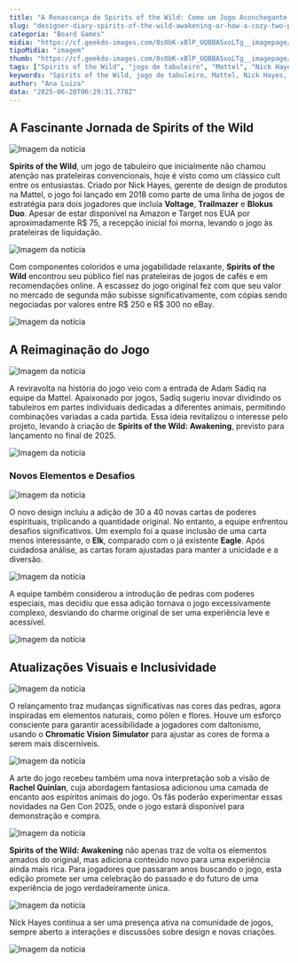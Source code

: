 ```yaml
---
title: "A Renascença de Spirits of the Wild: Como um Jogo Aconchegante Ganhou Nova Vida"
slug: "designer-diary-spirits-of-the-wild-awakening-or-how-a-cozy-two-player-game-got-a-second-chance"
categoria: "Board Games"
midia: "https://cf.geekdo-images.com/0s0bK-xBlP_UQBBA5xoLTg__imagepage/img/D81oWM7MntIS5nqqS-KMC35wK2A=/fit-in/900x600/filters:no_upscale():strip_icc()/pic8917073.png"
tipoMidia: "imagem"
thumb: "https://cf.geekdo-images.com/0s0bK-xBlP_UQBBA5xoLTg__imagepage/img/D81oWM7MntIS5nqqS-KMC35wK2A=/fit-in/900x600/filters:no_upscale():strip_icc()/pic8917073.png"
tags: ["Spirits of the Wild", "jogo de tabuleiro", "Mattel", "Nick Hayes", "Adam Sadiq", "relançamento", "Gen Con 2025", "Rachel Quinlan", "jogos de estratégia", "acessibilidade", "design de jogos"]
keywords: "Spirits of the Wild, jogo de tabuleiro, Mattel, Nick Hayes, Adam Sadiq, relançamento, Gen Con 2025, Rachel Quinlan, jogos de estratégia, acessibilidade, design de jogos"
author: "Ana Luiza"
data: "2025-06-20T06:29:31.778Z"
---
```


## A Fascinante Jornada de Spirits of the Wild

![Imagem da notícia](https://cf.geekdo-images.com/SZ95L70Rhs_9MDCzmazkTg__imagepage/img/0Xs42BUGnB83RNR0lT-7RXj5A-Q=/fit-in/900x600/filters:no_upscale():strip_icc()/pic4226886.jpg)

**Spirits of the Wild**, um jogo de tabuleiro que inicialmente não chamou atenção nas prateleiras convencionais, hoje é visto como um clássico cult entre os entusiastas. Criado por Nick Hayes, gerente de design de produtos na Mattel, o jogo foi lançado em 2018 como parte de uma linha de jogos de estratégia para dois jogadores que incluía **Voltage**, **Trailmazer** e **Blokus Duo**. Apesar de estar disponível na Amazon e Target nos EUA por aproximadamente R$ 75, a recepção inicial foi morna, levando o jogo às prateleiras de liquidação.

![Imagem da notícia](https://cf.geekdo-images.com/Bajxo3YxPd2dXXpufNIQ2w__imagepage/img/jKvP2ZBLgdb210GbBwbJfUisvH8=/fit-in/900x600/filters:no_upscale():strip_icc()/pic8667156.jpg)

Com componentes coloridos e uma jogabilidade relaxante, **Spirits of the Wild** encontrou seu público fiel nas prateleiras de jogos de cafés e em recomendações online. A escassez do jogo original fez com que seu valor no mercado de segunda mão subisse significativamente, com cópias sendo negociadas por valores entre R$ 250 e R$ 300 no eBay.

![Imagem da notícia](https://cf.geekdo-images.com/97lCjrBj6L7wNNMHK5LhbQ__imagepage/img/1NBe5J_r6iQJZ7nHonNRc1M6vlM=/fit-in/900x600/filters:no_upscale():strip_icc()/pic4222808.jpg)

## A Reimaginação do Jogo

![Imagem da notícia](https://cf.geekdo-images.com/6PNvFwnH1csG1nqgZL798A__imagepage/img/7JYp5tTgSMLCUsvehF8TQikzY90=/fit-in/900x600/filters:no_upscale():strip_icc()/pic8916327.png)

A reviravolta na história do jogo veio com a entrada de Adam Sadiq na equipe da Mattel. Apaixonado por jogos, Sadiq sugeriu inovar dividindo os tabuleiros em partes individuais dedicadas a diferentes animais, permitindo combinações variadas a cada partida. Essa ideia revitalizou o interesse pelo projeto, levando à criação de **Spirits of the Wild: Awakening**, previsto para lançamento no final de 2025.

![Imagem da notícia](https://cf.geekdo-images.com/3x2kFEjL0qygSNU2w9T0qQ__imagepage/img/Oms2GqDDyAKRpXMjh53TtJzAS1k=/fit-in/900x600/filters:no_upscale():strip_icc()/pic5521767.jpg)

### Novos Elementos e Desafios

![Imagem da notícia](https://cf.geekdo-images.com/Z_ItM3LX7HbzJplWy-eJQg__imagepage/img/HlIB3Ij3rjSv4aRkqCcCEnYvl5Y=/fit-in/900x600/filters:no_upscale():strip_icc()/pic8916341.png)

O novo design incluiu a adição de 30 a 40 novas cartas de poderes espirituais, triplicando a quantidade original. No entanto, a equipe enfrentou desafios significativos. Um exemplo foi a quase inclusão de uma carta menos interessante, o **Elk**, comparado com o já existente **Eagle**. Após cuidadosa análise, as cartas foram ajustadas para manter a unicidade e a diversão.

![Imagem da notícia](https://cf.geekdo-images.com/jo2MHvamPaid3ktTuDLmRA__imagepage/img/OEmaaQmGU4FcFd2UkjhVQ20UxM4=/fit-in/900x600/filters:no_upscale():strip_icc()/pic8916338.jpg)

A equipe também considerou a introdução de pedras com poderes especiais, mas decidiu que essa adição tornava o jogo excessivamente complexo, desviando do charme original de ser uma experiência leve e acessível.

![Imagem da notícia](https://cf.geekdo-images.com/kGnFArizuTozJ7f4SBBRXQ__imagepage/img/WzCg9ClHBPBZfPvbBqv3MhF_j_s=/fit-in/900x600/filters:no_upscale():strip_icc()/pic8916326.jpg)

## Atualizações Visuais e Inclusividade

![Imagem da notícia](https://cf.geekdo-images.com/9ikYKQMtuUUOC1cRH1K1TA__imagepage/img/QMLSVHP8BbbWcd1Y_d8mTkrSIXU=/fit-in/900x600/filters:no_upscale():strip_icc()/pic8916330.jpg)

O relançamento traz mudanças significativas nas cores das pedras, agora inspiradas em elementos naturais, como pólen e flores. Houve um esforço consciente para garantir acessibilidade a jogadores com daltonismo, usando o **Chromatic Vision Simulator** para ajustar as cores de forma a serem mais discerníveis.

![Imagem da notícia](https://cf.geekdo-images.com/F8dRlFvX94W4iHecit7qBQ__imagepage/img/bbQg7bqaBkk8bx5Q_usjcjv42DI=/fit-in/900x600/filters:no_upscale():strip_icc()/pic8916332.png)

A arte do jogo recebeu também uma nova interpretação sob a visão de **Rachel Quinlan**, cuja abordagem fantasiosa adicionou uma camada de encanto aos espíritos animais do jogo. Os fãs poderão experimentar essas novidades na Gen Con 2025, onde o jogo estará disponível para demonstração e compra.

![Imagem da notícia](https://cf.geekdo-images.com/69YQRtXXqkT5zd7drYGTXQ__imagepage/img/VjnFnM1cQr7C-hkvrQv5hAHXeWY=/fit-in/900x600/filters:no_upscale():strip_icc()/pic8916334.jpg)

**Spirits of the Wild: Awakening** não apenas traz de volta os elementos amados do original, mas adiciona conteúdo novo para uma experiência ainda mais rica. Para jogadores que passaram anos buscando o jogo, esta edição promete ser uma celebração do passado e do futuro de uma experiência de jogo verdadeiramente única.

![Imagem da notícia](https://cf.geekdo-images.com/zH8KdQRX2yECRLaGJ1MC3Q__imagepage/img/vyU7z2Chkev1vfbtbhYNL_PFGZw=/fit-in/900x600/filters:no_upscale():strip_icc()/pic8916336.png)

Nick Hayes continua a ser uma presença ativa na comunidade de jogos, sempre aberto a interações e discussões sobre design e novas criações.

![Imagem da notícia](https://cf.geekdo-images.com/wIOLSQFY55XeOXFeeFINJw__imagepage/img/uEeZpKR1Xrx8a67tXWH6GMCuF_o=/fit-in/900x600/filters:no_upscale():strip_icc()/pic8916335.jpg)